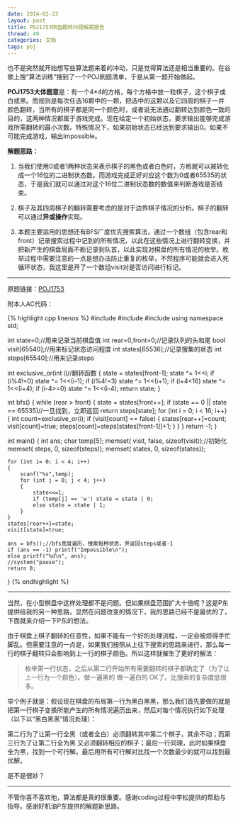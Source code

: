 ```yaml
---
date: 2014-02-23
layout: post
title: POJ1753棋盘翻转问题解题报告
thread: 49
categories: 文档
tags: poj
---
```


也不是突然就开始想写些算法题来着的冲动，只是觉得算法还是相当重要的。在谷歌上搜“算法训练”搜到了一个POJ刷题清单，于是从第一题开始做起。

**POJ1753大体题意**是：有一个4*4的方格，每个方格中放一粒棋子，这个棋子或白或黑。而规则是每次任选16颗中的一颗，把选中的这颗以及它四周的棋子一并颜色翻转，当所有的棋子都是同一个颜色时，或者说无法通过翻转达到颜色一致的目的，这两种情况都属于游戏完成。现在给定一个初始状态，要求输出能够完成游戏所需翻转的最小次数。特殊情况下，如果初始状态已经达到要求输出0。如果不可能完成游戏，输出Impossible。

**解题思路：**

1. 当我们使用0或者1两种状态来表示棋子的黑色或者白色时，方格就可以被转化成一个16位的二进制状态数。而游戏完成正好对应这个数为0或者65535的状态，于是我们就可以通过对这个16位二进制状态数的数值来判断游戏是否结束。

2. 棋子及其四周棋子的翻转需要考虑的是对于边界棋子情况的分析。棋子的翻转可以通过**异或操作**实现。

3. 本题主要运用的思想还有BFS广度优先搜索算法，通过一个数组（包含rear和front）记录搜索过程中记到的所有情况，以此在这些情况上进行翻转变换，并把新产生的棋盘局面不断记录到队首，以此实现对棋盘的所有情况的枚举。枚举过程中需要注意的一点是想办法防止重复的枚举，不然程序可能就会进入死循环状态，我这里是开了一个数组visit对是否访问进行标记。

----

原题链接：[POJ1753](http://poj.org/problem?id=1753)

附本人AC代码：

{% highlight cpp linenos %}
#include<iostream>
#include<cstring>
#include<cstdlib>
using namespace std;

int state=0;//用来记录当前棋盘值
int rear=0,front=0;//记录队列的头和尾
bool visit[65540];//用来标记状态访问程度
int states[65536];//记录搜集的状态
int steps[65540];//用来记录steps

int exclusive_or(int i)//翻转函数
{
	state = states[front-1];
	state ^= 1<<i;
	if (i%4!=0) state ^= 1<<(i-1);
	if (i%4!=3) state ^= 1<<(i+1);
	if (i+4<16) state ^= 1<<(i+4);
	if (i-4>=0) state ^= 1<<(i-4);
	return state;
}

int bfs()
{
	while (rear > front)
	{
		state = states[front++];
		if (state == 0 || state == 65535)//一旦找到，立即返回
			return steps[state];
		for (int i = 0; i < 16; i++)
		{
			int count=exclusive_or(i);
			if (visit[count] == false)
			{
				states[rear++]=count;
				visit[count]=true;
				steps[count]=steps[states[front-1]]+1;
			}
		}
	}
	return -1;
}

int main()
{
	int ans;
	char temp[5];
	memset( visit, false, sizeof(visit));//初始化
	memset( steps, 0, sizeof(steps));
	memset( states, 0, sizeof(states));

	for (int i= 0; i < 4; i++)
	{
		scanf("%s",temp);
		for (int j = 0; j < 4; j++)
		{
			state<<=1;
			if (temp[j] == 'w') state = state | 0;
			else state = state | 1;
		}
	}
	states[rear++]=state;
	visit[state]=true;

	ans = bfs();//bfs宽度遍历，搜索每种状态，并返回steps或者-1
	if (ans == -1) printf("Impossible\n");
	else printf("%d\n", ans);
	//system("pause");
	return 0;
}
{% endhighlight %}

----

当然，在小型棋盘中这样处理都不是问题。但如果棋盘范围扩大十倍呢？这是P东提供给我的另一种思路，显然在问题改变的情况下，我的思路已经不是最优的了，下面就来介绍一下P东的想法。

由于棋盘上棋子翻转的任意性，如果不能有一个好的处理流程，一定会被烦得手忙脚乱。但需要注意的一点是，如果我们按照从上往下搜索的思路来进行，那么每一行的棋子翻转只会影响到上一行的棋子颜色。所以这样就催生了更好的解法：

>枚举第一行状态，之后从第二行开始所有需要翻转的棋子都确定了（为了让上一行为一个颜色）。做一遍黑的 做一遍白的 OK了。比搜索的复杂度低很多。

举个例子就是：假设现在棋盘的布局第一行为黑白黑黑，那么我们首先要做的就是把第一行棋子变换所能产生的所有情况遍历出来，然后对每个情况执行如下处理（以下以“黑白黑黑”情况处理）：

第二行为了让第一行全黑（或者全白）必须翻转其中第二个棋子，其余不动；而第三行为了让第二行全为黑 又必须翻转相应的棋子；最后一行同理，此时如果棋盘全为黑，找到一个可行解。最后用所有可行解对比找一个次数最少的就可以找到最优解。

是不是很妙？

----

不管你喜不喜欢他，算法都是真的很重要。感谢coding过程中李松提供的帮助与指导。感谢好机油P东提供的解题新思路。
